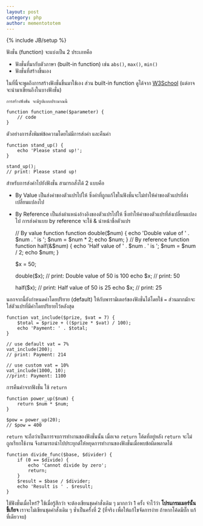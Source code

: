 ```yaml
---
layout: post
category: php
author: mementototem
---
```

{% include JB/setup %}

ฟังชั่น (function) จะแบ่งเป็น 2 ประเภทคือ

- ฟังชั่นที่มากับตัวภาษา (built-in function) เช่น `abs()`, `max()`, `min()`
- ฟังชั่นที่สร้างขึ้นเอง

ในที่นี้จะพูดถึงการสร้างฟังชั่นขึ้นมาใช้เอง ส่วน built-in function ดูได้จาก [W3School](http://www.w3schools.com/php/default.asp) (แต่อาจจะนำมาเขียนถึงในบางฟังชั่น)

    การสร้างฟังชั่น จะมีรูปแบบประมาณนี้

    function function_name($parameter) {
        // code
    }

ตัวอย่างการสั่งพิมพ์ข้อความโดยไม่มีการส่งค่า และคืนค่า

    function stand_up() {
        echo 'Please stand up!';
    }

    stand_up();
    // print: Please stand up!

สำหรับการส่งค่าไปยังฟังชั่น สามารถสั่งได้ 2 แบบคือ

- By Value เป็นส่งค่าของตัวแปรไปให้ ซึ่งค่าที่ถูกแก้ไขในฟังชั่นจะไม่ทำให้ค่าของตัวแปรที่ส่งเปลี่ยนแปลงไป
- By Reference เป็นส่งตำแหน่งอ้างอิงของตัวแปรไปให้ ซึ่งทำให้ค่าของตัวแปรที่ส่งเปลี่ยนแปลงไป การส่งค่าแบบ by reference จะใช้ & นำหน้าชื่อตัวแปร

    // By value function
    function double($num) {
        echo 'Double value of ' . $num . ' is ';
        $num = $num * 2;
        echo $num;
    }
    // By reference function
    function half(&$num) {
        echo 'Half value of ' . $num . ' is ';
        $num = $num / 2;
        echo $num;
    }

    $x = 50;

    double($x);
    // print: Double value of 50 is 100
    echo $x;
    // print: 50

    half($x);
    // print: Half value of 50 is 25
    echo $x;
    // print: 25

นอกจากนี้ยังกำหนดค่าโดยปริยาย (default) ให้กับพารามิเตอร์ของฟังชั่นได้โดยใช้ `=` ส่วนมากมักจะใส่ตัวแปรที่มีค่าโดยปริยายไว้หลังสุด

    function vat_include($prize, $vat = 7) {
        $total = $prize + (($prize * $vat) / 100);
        echo 'Payment: ' . $total;
    }

    // use default vat = 7%
    vat_include(200);
    // print: Payment: 214

    // use custom vat = 10%
    vat_include(1000, 10);
    //print: Payment: 1100

การคืนค่าจากฟังชั่น ใช้ `return`

    function power_up($num) {
        return $num * $num;
    }

    $pow = power_up(20);
    // $pow = 400

`return` จะถือว่าเป็นการจบการทำงานของฟังชั่นนั้น เมื่อเจอ `return` โค้ดที่อยู่หลัง `return` จะไม่ถูกเรียกใช้งาน จึงสามารถนำไปประยุกต์ให้หยุดการทำงานของฟังชั่นเมื่อพบข้อผิดพลาดได้

    function divide_func($base, $divider) {
        if (0 == $divide) {
            echo 'Cannot divide by zero';
            return;
        }
        $result = $base / $divider;
        echo 'Result is ' . $result;
    }

ใช้ฟังชั่นเมื่อไหร่? ใช้เมื่อรู้สึกว่า จะต้องเขียนชุดคำสั่งเดิม ๆ มากกว่า 1 ครั้ง จำไว้ว่า **โปรแกรมเมอร์นั้นขี้เกียจ** เราจะไม่เขียนชุดคำสั่งเดิม ๆ ซ้ำเป็นครั้งที่ 2 (ที่จริง เพื่อให้แก้ไขจัดการง่าย ถ้าหากโค้ดมีบั๊ก แก้ที่เดียวจบ)
